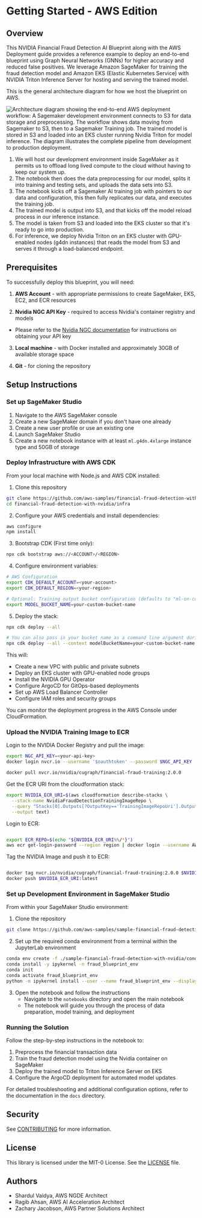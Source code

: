 # Getting Started - AWS Edition

## Overview

This NVIDIA Financial Fraud Detection AI Blueprint along with the AWS Deployment guide provides a reference example to deploy an end-to-end blueprint using Graph Neural Networks (GNNs) for higher accuracy and reduced false positives. We leverage Amazon SageMaker for training the fraud detection model and Amazon EKS (Elastic Kubernetes Service) with NVIDIA Triton Inference Server for hosting and serving the trained model.

This is the general architecture diagram for how we host the blueprint on AWS.

![Architecture diagram showing the end-to-end AWS deployment workflow: A
Sagemaker development environment connects to S3 for data storage and
preprocessing. The workflow shows data moving from Sagemaker to S3, then to a
Sagemaker Training job. The trained model is stored in S3 and loaded into an
EKS cluster running Nvidia Triton for model inference. The diagram illustrates
the complete pipeline from development to production deployment.](./docs/arch-diagram.png)

1. We will host our development environment inside SageMaker as it permits us to
   offload long lived compute to the cloud without having to keep our system up.
2. The notebook then does the data preprocessing for our model, splits it into
   training and testing sets, and uploads the data sets into S3.
3. The notebook kicks off a Sagemaker AI training job with pointers to our data
   and configuration, this then fully replicates our data, and executes the
   training job.
4. The trained model is output into S3, and that kicks off the model reload
   process in our inference instance.
5. The model is taken from S3 and loaded into the EKS cluster so that it's
   ready to go into production.
6. For inference, we deploy Nvidia Triton on an EKS cluster with GPU-enabled nodes
   (g4dn instances) that reads the model from S3 and serves it through a load-balanced
   endpoint.

## Prerequisites

To successfully deploy this blueprint, you will need:

1. **AWS Account** - with appropriate permissions to create SageMaker, EKS, EC2,
and ECR resources

2. **Nvidia NGC API Key** - required to access Nvidia's container registry and models

- Please refer to the [Nvidia NGC
    documentation](https://docs.nvidia.com/ngc/ngc-overview/index.html#generating-api-key)
    for instructions on obtaining your API key

3. **Local machine** - with Docker installed and approximately 30GB of available storage space

4. **Git** - for cloning the repository

## Setup Instructions

### Set up SageMaker Studio

1. Navigate to the AWS SageMaker console
2. Create a new SageMaker domain if you don't have one already
3. Create a new user profile or use an existing one
4. Launch SageMaker Studio
5. Create a new notebook instance with at least `ml.g4dn.4xlarge` instance type
   and 50GB of storage

### Deploy Infrastructure with AWS CDK

From your local machine with Node.js and AWS CDK installed:

1. Clone this repository

```sh
git clone https://github.com/aws-samples/financial-fraud-detection-with-nvidia
cd financial-fraud-detection-with-nvidia/infra
```

2. Configure your AWS credentials and install dependencies:

```bash
aws configure
npm install
```

3. Bootstrap CDK (First time only):

```bash
npx cdk bootstrap aws://<ACCOUNT>/<REGION>
```

4. Configure environment variables:

```bash
# AWS Configuration
export CDK_DEFAULT_ACCOUNT=<your-account>
export CDK_DEFAULT_REGION=<your-region>

# Optional: Training output bucket configuration (defaults to "ml-on-containers")
export MODEL_BUCKET_NAME=your-custom-bucket-name
```

5. Deploy the stack:

```bash
npx cdk deploy --all

# You can also pass in your bucket name as a command line argument during deployment
npx cdk deploy --all --context modelBucketName=your-custom-bucket-name
```

This will:

- Create a new VPC with public and private subnets
- Deploy an EKS cluster with GPU-enabled node groups
- Install the NVIDIA GPU Operator
- Configure ArgoCD for GitOps-based deployments
- Set up AWS Load Balancer Controller
- Configure IAM roles and security groups

You can monitor the deployment progress in the AWS Console under CloudFormation.

### Upload the NVIDIA Training Image to ECR

Login to the NVIDIA Docker Registry and pull the image:

```bash
export NGC_API_KEY=<your-api-key>
docker login nvcr.io --username '$oauthtoken' --password $NGC_API_KEY

docker pull nvcr.io/nvidia/cugraph/financial-fraud-training:2.0.0
```

Get the ECR URI from the cloudformation stack:

```bash
export NVIDIA_ECR_URI=$(aws cloudformation describe-stacks \
  --stack-name NvidiaFraudDetectionTrainingImageRepo \
  --query "Stacks[0].Outputs[?OutputKey=='TrainingImageRepoUri'].OutputValue" \
  --output text)
```

Login to ECR:

```bash

export ECR_REPO=$(echo "${NVIDIA_ECR_URI%%/*}")
aws ecr get-login-password --region region | docker login --username AWS --password-stdin $ECR_REPO
```

Tag the NVIDIA Image and push it to ECR:

```bash

docker tag nvcr.io/nvidia/cugraph/financial-fraud-training:2.0.0 $NVIDIA_ECR_URI:latest
docker push $NVIDIA_ECR_URI:latest
```

### Set up Development Environment in SageMaker Studio

From within your SageMaker Studio environment:

1. Clone the repository

```sh
git clone https://github.com/aws-samples/sample-financial-fraud-detection-with-nvidia.git
```

2. Set up the required conda environment from a terminal within the JupyterLab environment

```sh
conda env create -f ./sample-financial-fraud-detection-with-nvidia/conda/notebook_env.yaml
conda install -y ipykernel -n fraud_blueprint_env
conda init
conda activate fraud_blueprint_env
python -m ipykernel install --user --name fraud_blueprint_env --display-name fraud_blueprint_env
```

3. Open the notebook and follow the instructions
   - Navigate to the `notebooks` directory and open the main notebook
   - The notebook will guide you through the process of data preparation, model
     training, and deployment

### Running the Solution

Follow the step-by-step instructions in the notebook to:

1. Preprocess the financial transaction data
2. Train the fraud detection model using the Nvidia container on SageMaker
3. Deploy the trained model to Triton Inference Server on EKS
4. Configure the ArgoCD deployment for automated model updates

For detailed troubleshooting and additional configuration options, refer to the
documentation in the `docs` directory.

## Security

See [CONTRIBUTING](CONTRIBUTING.md#security-issue-notifications) for more information.

## License

This library is licensed under the MIT-0 License. See the [LICENSE](LICENSE) file.

## Authors

- Shardul Vaidya, AWS NGDE Architect
- Ragib Ahsan, AWS AI Acceleration Architect
- Zachary Jacobson, AWS Partner Solutions Architect

